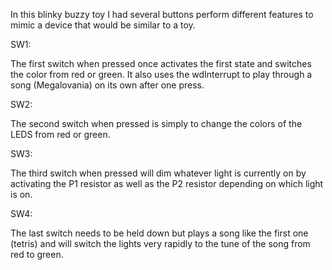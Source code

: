 In this blinky buzzy toy I had several buttons perform different features to
mimic a device that would be similar to a toy.

SW1:

The first switch when pressed once activates the first state and switches the
color from red or green. It also uses the wdInterrupt to play through a song (Megalovania)
on its own after one press.

SW2:

The second switch when pressed is simply to change the colors of the LEDS from
red or green.

SW3:

The third switch when pressed will dim whatever light is currently on by
activating the P1 resistor as well as the P2 resistor depending on which light
is on.

SW4:

The last switch needs to be held down but plays a song like the first one
(tetris) and will switch the lights very rapidly to the tune of the song from
red to green.
